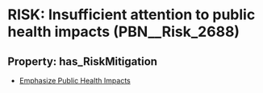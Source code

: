 # RISK: __Insufficient attention to public health impacts__ (PBN__Risk_2688)

## Property: has_RiskMitigation

* [Emphasize Public Health Impacts](PBN__Mitigation_685)

